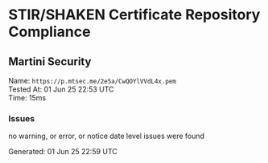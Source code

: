 # STIR/SHAKEN Certificate Repository Compliance

## Martini Security

Name: `https://p.mtsec.me/2e5a/CwQOYlVVdL4x.pem`\
Tested At: 01 Jun 25 22:53 UTC\
Time: 15ms

### Issues

no warning, or error, or notice date level issues were found

Generated: 01 Jun 25 22:59 UTC